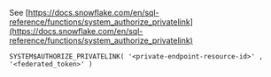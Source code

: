 See [https://docs.snowflake.com/en/sql-reference/functions/system_authorize_privatelink](https://docs.snowflake.com/en/sql-reference/functions/system_authorize_privatelink)
```
SYSTEM$AUTHORIZE_PRIVATELINK( '<private-endpoint-resource-id>' , '<federated_token>' )
```
